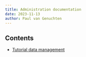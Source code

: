 ```yaml
---
title: Administration documentation
date: 2023-11-13
author: Paul van Genuchten
---
```


## Contents

- [Tutorial data management](./tutorial-data-management/)